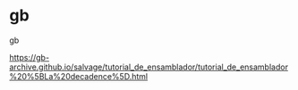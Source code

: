 # gb
gb

https://gb-archive.github.io/salvage/tutorial_de_ensamblador/tutorial_de_ensamblador%20%5BLa%20decadence%5D.html
